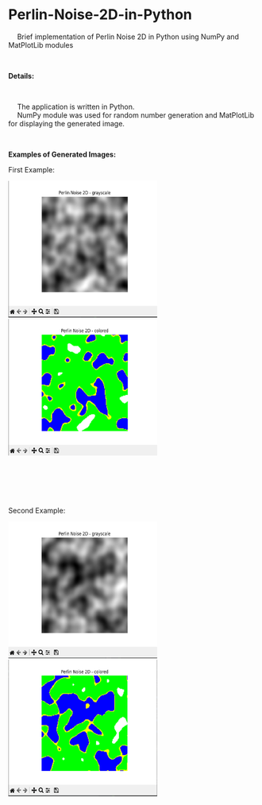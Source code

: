 # Perlin-Noise-2D-in-Python
&emsp; Brief implementation of Perlin Noise 2D in Python using NumPy and MatPlotLib modules <br/>

<br/>

**Details:** <br/>

<br/>

&emsp; The application is written in Python. <br/>
&emsp; NumPy module was used for random number generation and MatPlotLib for displaying the generated image. <br/>

<br/>

**Examples of Generated Images:** <br/>

<p align = "center">

  First Example: <br/>
  
  <img width="300" height="275" src="https://github.com/Razvan48/Perlin-Noise-2D-in-Python/blob/main/demo/0.png">
  <img width="300" height="275" src="https://github.com/Razvan48/Perlin-Noise-2D-in-Python/blob/main/demo/1.png">
  
  <br/>
  <br/>
  <br/>
  <br/>
  <br/>
  <br/>

  Second Example:
  
  <img width="300" height="275" src="https://github.com/Razvan48/Perlin-Noise-2D-in-Python/blob/main/demo/2.png">
  <img width="300" height="275" src="https://github.com/Razvan48/Perlin-Noise-2D-in-Python/blob/main/demo/3.png">
</p>





